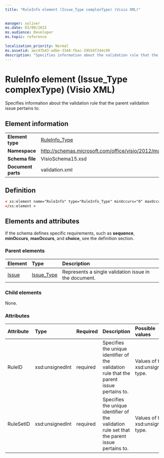 ```yaml
---
title: "RuleInfo element (Issue_Type complexType) (Visio XML)"
 
 
manager: soliver
ms.date: 03/09/2015
ms.audience: Developer
ms.topic: reference
 
localization_priority: Normal
ms.assetid: aec47b43-adbe-3344-fbac-29554f244c99
description: "Specifies information about the validation rule that the parent validation issue pertains to."
---
```


# RuleInfo element (Issue_Type complexType) (Visio XML)

Specifies information about the validation rule that the parent validation issue pertains to.
  
## Element information

|||
|:-----|:-----|
|**Element type** <br/> |[RuleInfo_Type](ruleinfo_type-complextypevisio-xml.md) <br/> |
|**Namespace** <br/> |http://schemas.microsoft.com/office/visio/2012/main  <br/> |
|**Schema file** <br/> |VisioSchema15.xsd  <br/> |
|**Document parts** <br/> |validation.xml  <br/> |
   
## Definition

```XML
< xs:element name="RuleInfo" type="RuleInfo_Type" minOccurs="0" maxOccurs="1" >
</xs:element >
```

## Elements and attributes

If the schema defines specific requirements, such as **sequence**, **minOccurs**, **maxOccurs**, and **choice**, see the definition section. 
  
### Parent elements

|**Element**|**Type**|**Description**|
|:-----|:-----|:-----|
|[Issue](issue-element-issues_type-complextypevisio-xml.md) <br/> |[Issue_Type](issue_type-complextypevisio-xml.md) <br/> |Represents a single validation issue in the document.  <br/> |
   
### Child elements

None.
  
### Attributes

|**Attribute**|**Type**|**Required**|**Description**|**Possible values**|
|:-----|:-----|:-----|:-----|:-----|
|RuleID  <br/> |xsd:unsignedInt  <br/> |required  <br/> |Specifies the unique identifier of the validation rule that the parent issue pertains to.  <br/> |Values of the xsd:unsignedInt type.  <br/> |
|RuleSetID  <br/> |xsd:unsignedInt  <br/> |required  <br/> |Specifies the unique identifier of the validation rule set that the parent issue pertains to.  <br/> |Values of the xsd:unsignedInt type.  <br/> |
   

